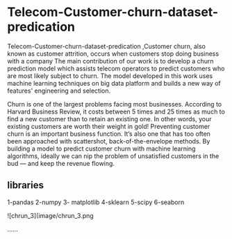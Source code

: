 # Telecom-Customer-churn-dataset-predication
Telecom-Customer-churn-dataset-predication ,Customer churn, also known as customer attrition, occurs when customers stop doing business with a company
The main contribution of our work is to develop a churn prediction model which assists telecom operators to predict customers who are most likely subject to churn. The model developed in this work uses machine learning techniques on big data platform and builds a new way of features' engineering and selection.

Churn is one of the largest problems facing most businesses. According to Harvard Business Review, it costs between 5 times and 25 times as much to find a new customer than to retain an existing one. In other words, your existing customers are worth their weight in gold!
Preventing customer churn is an important business function. It’s also one that has too often been approached with scattershot, back-of-the-envelope methods. By building a model to predict customer churn with machine learning algorithms, ideally we can nip the problem of unsatisfied customers in the bud — and keep the revenue flowing.
## libraries
1-pandas
2-numpy
3- matplotlib
4-sklearn
5-scipy
6-seaborn


![chrun_3](image/chrun_3.png






......

